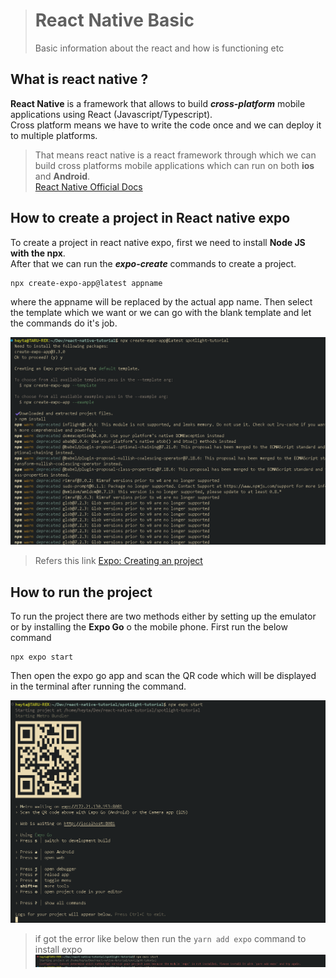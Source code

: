 > # React Native Basic
>
> Basic information about the react and how is functioning etc

## What is react native ?

**React Native** is a framework that allows to build **_cross-platform_** mobile applications using React (Javascript/Typescript).  
Cross platform means we have to write the code once and we can deploy it to multiple platforms.

> That means react native is a react framework through which we can build cross platforms mobile applications which can run on both **ios** and **Android**.  
> [React Native Official Docs](https://reactnative.dev/)

## How to create a project in React native expo

To create a project in react native expo, first we need to install **Node JS with the npx**.  
After that we can run the _**expo-create**_ commands to create a project.

```
npx create-expo-app@latest appname
```

where the appname will be replaced by the actual app name. Then select the template which we want or we can go with the blank template and let the commands do it's job.

![running the commands in the vs code terminal](./Images/npx-create_command.png)

> Refers this link [Expo: Creating an project](https://docs.expo.dev/get-started/create-a-project/)

## How to run the project

To run the project there are two methods either by setting up the emulator or by installing the **Expo Go** o the mobile phone.
First run the below command

```
npx expo start
```

Then open the expo go app and scan the QR code which will be displayed in the terminal after running the command.

![running the expo start commands](./Images/npx_start_command.png)

> if got the error like below then run the `yarn add expo` command to install expo
> ![error while running the start command](./Images/npx_start_error.png)
